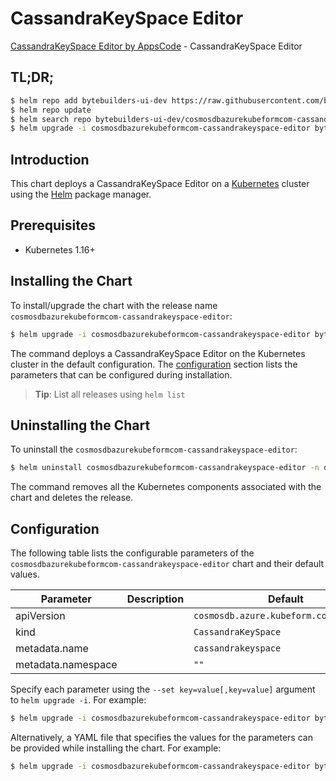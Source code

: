 # CassandraKeySpace Editor

[CassandraKeySpace Editor by AppsCode](https://byte.builders) - CassandraKeySpace Editor

## TL;DR;

```bash
$ helm repo add bytebuilders-ui-dev https://raw.githubusercontent.com/bytebuilders/ui-wizards/
$ helm repo update
$ helm search repo bytebuilders-ui-dev/cosmosdbazurekubeformcom-cassandrakeyspace-editor --version=v0.4.17
$ helm upgrade -i cosmosdbazurekubeformcom-cassandrakeyspace-editor bytebuilders-ui-dev/cosmosdbazurekubeformcom-cassandrakeyspace-editor -n default --create-namespace --version=v0.4.17
```

## Introduction

This chart deploys a CassandraKeySpace Editor on a [Kubernetes](http://kubernetes.io) cluster using the [Helm](https://helm.sh) package manager.

## Prerequisites

- Kubernetes 1.16+

## Installing the Chart

To install/upgrade the chart with the release name `cosmosdbazurekubeformcom-cassandrakeyspace-editor`:

```bash
$ helm upgrade -i cosmosdbazurekubeformcom-cassandrakeyspace-editor bytebuilders-ui-dev/cosmosdbazurekubeformcom-cassandrakeyspace-editor -n default --create-namespace --version=v0.4.17
```

The command deploys a CassandraKeySpace Editor on the Kubernetes cluster in the default configuration. The [configuration](#configuration) section lists the parameters that can be configured during installation.

> **Tip**: List all releases using `helm list`

## Uninstalling the Chart

To uninstall the `cosmosdbazurekubeformcom-cassandrakeyspace-editor`:

```bash
$ helm uninstall cosmosdbazurekubeformcom-cassandrakeyspace-editor -n default
```

The command removes all the Kubernetes components associated with the chart and deletes the release.

## Configuration

The following table lists the configurable parameters of the `cosmosdbazurekubeformcom-cassandrakeyspace-editor` chart and their default values.

|     Parameter      | Description |                      Default                      |
|--------------------|-------------|---------------------------------------------------|
| apiVersion         |             | <code>cosmosdb.azure.kubeform.com/v1alpha1</code> |
| kind               |             | <code>CassandraKeySpace</code>                    |
| metadata.name      |             | <code>cassandrakeyspace</code>                    |
| metadata.namespace |             | <code>""</code>                                   |


Specify each parameter using the `--set key=value[,key=value]` argument to `helm upgrade -i`. For example:

```bash
$ helm upgrade -i cosmosdbazurekubeformcom-cassandrakeyspace-editor bytebuilders-ui-dev/cosmosdbazurekubeformcom-cassandrakeyspace-editor -n default --create-namespace --version=v0.4.17 --set apiVersion=cosmosdb.azure.kubeform.com/v1alpha1
```

Alternatively, a YAML file that specifies the values for the parameters can be provided while
installing the chart. For example:

```bash
$ helm upgrade -i cosmosdbazurekubeformcom-cassandrakeyspace-editor bytebuilders-ui-dev/cosmosdbazurekubeformcom-cassandrakeyspace-editor -n default --create-namespace --version=v0.4.17 --values values.yaml
```
